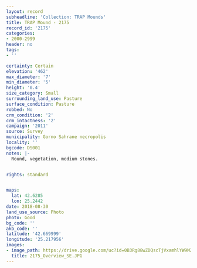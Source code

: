 ```yaml
---
layout: record
subheadline: 'Collection: TRAP Mounds'
title: TRAP Mound - 2175
record_id: '2175'
categories:
- 2000-2999
header: no
tags:
- ''

certainty: Certain
elevation: '462'
max_diameter: '7'
min_diameter: '5'
height: '0.4'
size_category: Small
surrounding_land_use: Pasture
surface_condition: Pasture
robbed: No
crm_condition: '2'
crm_intactness: '2'
campaign: '2011'
source: Survey
municipality: Gorno Sahrane necropolis
locality: ''
bgcode: DS001
notes: |-
  Round, vegetation, medium stones.


rights: standard


maps:
  lat: 42.6285
  lon: 25.2442
date: 2018-08-30
land_use_source: Photo
photo: Good
bg_code: ''
akb_code: ''
latitude: '42.669999'
longitude: '25.217956'
images:
- image_path: https://drive.google.com/uc?id=0B3Rg88wZDQscTjVxamhlYW9MZms
  title: 2175_Overview_SE.JPG
---
```

